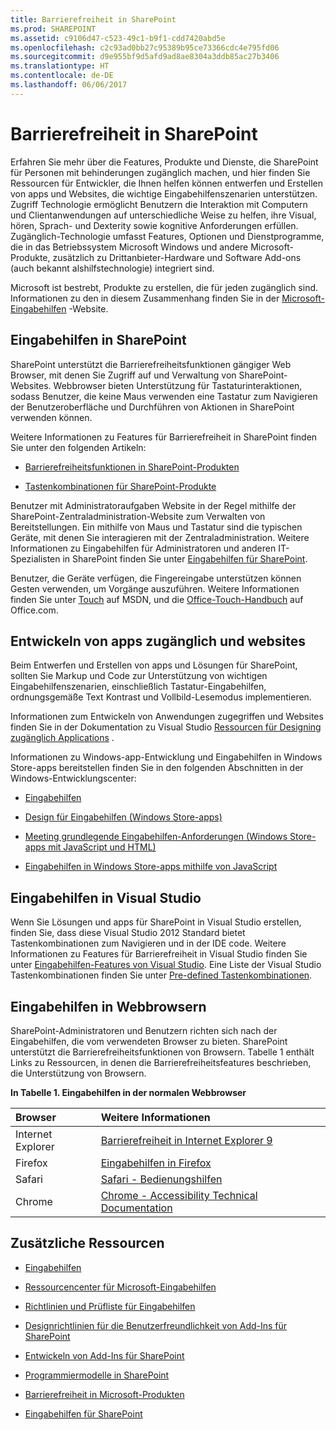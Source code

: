 ```yaml
---
title: Barrierefreiheit in SharePoint
ms.prod: SHAREPOINT
ms.assetid: c9106d47-c523-49c1-b9f1-cdd7420abd5e
ms.openlocfilehash: c2c93ad0bb27c95389b95ce73366cdc4e795fd06
ms.sourcegitcommit: d9e955bf9d5afd9ad8ae8304a3ddb85ac27b3406
ms.translationtype: HT
ms.contentlocale: de-DE
ms.lasthandoff: 06/06/2017
---
```

# <a name="accessibility-in-sharepoint"></a>Barrierefreiheit in SharePoint
Erfahren Sie mehr über die Features, Produkte und Dienste, die SharePoint für Personen mit behinderungen zugänglich machen, und hier finden Sie Ressourcen für Entwickler, die Ihnen helfen können entwerfen und Erstellen von apps und Websites, die wichtige Eingabehilfenszenarien unterstützen. Zugriff Technologie ermöglicht Benutzern die Interaktion mit Computern und Clientanwendungen auf unterschiedliche Weise zu helfen, ihre Visual, hören, Sprach- und Dexterity sowie kognitive Anforderungen erfüllen. Zugänglich-Technologie umfasst Features, Optionen und Dienstprogramme, die in das Betriebssystem Microsoft Windows und andere Microsoft-Produkte, zusätzlich zu Drittanbieter-Hardware und Software Add-ons (auch bekannt alshilfstechnologie) integriert sind.
  
    
    

Microsoft ist bestrebt, Produkte zu erstellen, die für jeden zugänglich sind. Informationen zu den in diesem Zusammenhang finden Sie in der  [Microsoft-Eingabehilfen](http://www.microsoft.com/enable/default.aspx) -Website.
## <a name="accessibility-features-in-sharepoint"></a>Eingabehilfen in SharePoint
<a name="bkmk_AccessibilitySP2013"> </a>

SharePoint unterstützt die Barrierefreiheitsfunktionen gängiger Web Browser, mit denen Sie Zugriff auf und Verwaltung von SharePoint-Websites. Webbrowser bieten Unterstützung für Tastaturinteraktionen, sodass Benutzer, die keine Maus verwenden eine Tastatur zum Navigieren der Benutzeroberfläche und Durchführen von Aktionen in SharePoint verwenden können.
  
    
    
Weitere Informationen zu Features für Barrierefreiheit in SharePoint finden Sie unter den folgenden Artikeln:
  
    
    

-  [Barrierefreiheitsfunktionen in SharePoint-Produkten](http://office.microsoft.com/en-us/sharepoint-foundation-help/accessibility-features-in-sharepoint-products-HA102772892.aspx?CTT=1)
    
  
-  [Tastenkombinationen für SharePoint-Produkte](http://office.microsoft.com/en-us/sharepoint-foundation-help/keyboard-shortcuts-for-sharepoint-products-HA102772894.aspx?CTT=5&amp;origin=HA102772892)
    
  
Benutzer mit Administratoraufgaben Website in der Regel mithilfe der SharePoint-Zentraladministration-Website zum Verwalten von Bereitstellungen. Ein mithilfe von Maus und Tastatur sind die typischen Geräte, mit denen Sie interagieren mit der Zentraladministration. Weitere Informationen zu Eingabehilfen für Administratoren und anderen IT-Spezialisten in SharePoint finden Sie unter  [Eingabehilfen für SharePoint](http://technet.microsoft.com/en-us/library/jj219681.aspx).
  
    
    
Benutzer, die Geräte verfügen, die Fingereingabe unterstützen können Gesten verwenden, um Vorgänge auszuführen. Weitere Informationen finden Sie unter  [Touch](http://msdn.microsoft.com/en-us/library/windows/desktop/cc872774.aspx) auf MSDN, und die [Office-Touch-Handbuch](http://office.microsoft.com/en-us/support/office-touch-guide-HA102823845.aspx) auf Office.com.
  
    
    

## <a name="developing-accessible-apps-and-websites"></a>Entwickeln von apps zugänglich und websites
<a name="bkmk_DevAccessibleApps"> </a>

Beim Entwerfen und Erstellen von apps und Lösungen für SharePoint, sollten Sie Markup und Code zur Unterstützung von wichtigen Eingabehilfenszenarien, einschließlich Tastatur-Eingabehilfen, ordnungsgemäße Text Kontrast und Vollbild-Lesemodus implementieren.
  
    
    
Informationen zum Entwickeln von Anwendungen zugegriffen und Websites finden Sie in der Dokumentation zu Visual Studio [Ressourcen für Designing zugänglich Applications](http://msdn.microsoft.com/library/426bf023-bb34-43c4-9edb-c307191c8170%28Office.15%29.aspx) .
  
    
    
Informationen zu Windows-app-Entwicklung und Eingabehilfen in Windows Store-apps bereitstellen finden Sie in den folgenden Abschnitten in der Windows-Entwicklungscenter:
  
    
    

-  [Eingabehilfen](http://msdn.microsoft.com/en-us/windows/bb735024.aspx)
    
  
-  [Design für Eingabehilfen (Windows Store-apps)](http://msdn.microsoft.com/en-us/library/windows/apps/hh700407.aspx)
    
  
-  [Meeting grundlegende Eingabehilfen-Anforderungen (Windows Store-apps mit JavaScript und HTML)](http://msdn.microsoft.com/en-us/library/windows/apps/hh700338.aspx)
    
  
-  [Eingabehilfen in Windows Store-apps mithilfe von JavaScript](http://msdn.microsoft.com/en-us/library/windows/apps/hh452702.aspx)
    
  

## <a name="accessibility-features-in-visual-studio"></a>Eingabehilfen in Visual Studio
<a name="bkmk_AccessVS"> </a>

Wenn Sie Lösungen und apps für SharePoint in Visual Studio erstellen, finden Sie, dass diese Visual Studio 2012 Standard bietet Tastenkombinationen zum Navigieren und in der IDE code. Weitere Informationen zu Features für Barrierefreiheit in Visual Studio finden Sie unter  [Eingabehilfen-Features von Visual Studio](http://msdn.microsoft.com/library/aa1ada29-4d93-4bf0-af8b-03633fcb0fba%28Office.15%29.aspx). Eine Liste der Visual Studio Tastenkombinationen finden Sie unter  [Pre-defined Tastenkombinationen](http://msdn.microsoft.com/library/c2c64648-00f8-4e48-a8a0-96c67cfd968c%28Office.15%29.aspx).
  
    
    

## <a name="accessibility-in-web-browsers"></a>Eingabehilfen in Webbrowsern
<a name="bkmk_AccessBrowsers"> </a>

SharePoint-Administratoren und Benutzern richten sich nach der Eingabehilfen, die vom verwendeten Browser zu bieten. SharePoint unterstützt die Barrierefreiheitsfunktionen von Browsern. Tabelle 1 enthält Links zu Ressourcen, in denen die Barrierefreiheitsfeatures beschrieben, die Unterstützung von Browsern.
  
    
    

**In Tabelle 1. Eingabehilfen in der normalen Webbrowser**


|**Browser**|**Weitere Informationen**|
|:-----|:-----|
|Internet Explorer  <br/> | [Barrierefreiheit in Internet Explorer 9](http://www.microsoft.com/enable/products/ie9/default.aspx) <br/> |
|Firefox  <br/> | [Eingabehilfen in Firefox](http://go.microsoft.com/fwlink/p/?LinkId=275209) <br/> |
|Safari  <br/> | [Safari - Bedienungshilfen ](http://go.microsoft.com/fwlink/p/?LinkId=275210) <br/> |
|Chrome  <br/> | [Chrome - Accessibility Technical Documentation](http://go.microsoft.com/fwlink/p/?LinkId=275211) <br/> |
   

## <a name="additional-resources"></a>Zusätzliche Ressourcen
<a name="bk_addresources"> </a>


-  [Eingabehilfen](http://msdn.microsoft.com/en-us/windows/bb735024.aspx)
    
  
-  [Ressourcencenter für Microsoft-Eingabehilfen](http://www.microsoft.com/enable/centers/)
    
  
-  [Richtlinien und Prüfliste für Eingabehilfen](http://msdn.microsoft.com/en-us/library/windows/apps/hh700325.aspx)
    
  
-  [Designrichtlinien für die Benutzerfreundlichkeit von Add-Ins für SharePoint](http://msdn.microsoft.com/library/a4a8f53c-27d7-43dc-b6db-aa7b1f1c7d45%28Office.15%29.aspx)
    
  
-  [Entwickeln von Add-Ins für SharePoint](../sp-add-ins/sharepoint-add-ins)
    
  
-  [Programmiermodelle in SharePoint](programming-models-in-sharepoint)
    
  
-  [Barrierefreiheit in Microsoft-Produkten](http://www.microsoft.com/enable/products/default.aspx)
    
  
-  [Eingabehilfen für SharePoint](http://technet.microsoft.com/en-us/library/jj219681.aspx)
    
  

